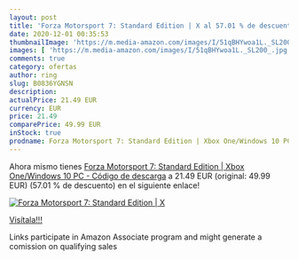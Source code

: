 ```yaml
---
layout: post
title: 'Forza Motorsport 7: Standard Edition | X al 57.01 % de descuento'
date: 2020-12-01 00:35:53
thumbnailImage: 'https://m.media-amazon.com/images/I/51qBHYwoa1L._SL200_.jpg'
images: [ 'https://m.media-amazon.com/images/I/51qBHYwoa1L._SL200_.jpg' ]
comments: true
category: ofertas
author: ring
slug: B0836YGNSN
description:
actualPrice: 21.49 EUR
currency: EUR
price: 21.49
comparePrice: 49.99 EUR
inStock: true
prodname: Forza Motorsport 7: Standard Edition | Xbox One/Windows 10 PC - Código de descarga
---
```


Ahora mismo tienes [Forza Motorsport 7: Standard Edition | Xbox One/Windows 10 PC - Código de descarga](https://www.amazon.es/dp/B0836YGNSN/?tag=tolees-21) a 21.49 EUR (original: 49.99 EUR) (57.01 %  de descuento) en el siguiente enlace!

[![Forza Motorsport 7: Standard Edition | X](https://m.media-amazon.com/images/I/51qBHYwoa1L._SL200_.jpg)](https://www.amazon.es/dp/B0836YGNSN/?tag=tolees-21)

[Visítala!!!](https://www.amazon.es/dp/B0836YGNSN/?tag=tolees-21)

Links participate in Amazon Associate program and might generate a comission on qualifying sales
